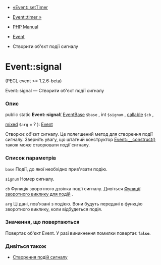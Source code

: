 - [«Event::setTimer](event.settimer.md)
- [Event::timer »](event.timer.md)

- [PHP Manual](index.md)
- [Event](class.event.md)
- Створити об'єкт події сигналу

# Event::signal

(PECL event \>= 1.2.6-beta)

Event::signal — Створити об'єкт події сигналу

### Опис

public static **Event::signal**(
[EventBase](class.eventbase.md) `$base` ,
int `$signum` ,
[callable](language.types.callable.md) `$cb` ,

[mixed](language.types.declarations.md#language.types.declarations.mixed)
`$arg` = ?
): [Event](class.event.md)

Створює об'єкт сигналу. Це полегшений метод для створення
події сигналу. Зверніть увагу, що штатний конструктор
[Event::\_\_construct()](event.construct.md) також може створювати
події сигналу.

### Список параметрів

`base`
Події, до якої необхідно прив'язати подію.

`signum`
Номер сигналу.

`cb`
Функція зворотного дзвінка події сигналу. Дивіться [Функції зворотного виклику для подій](event.callbacks.md) .

`arg`
Ці дані, пов'язані з подією. Вони будуть передані в
функцію зворотного виклику, коли відбудеться подія.

### Значення, що повертаються

Повертає об'єкт Event. У разі виникнення помилки повертає
**`false`**.

### Дивіться також

- [Створення подій сигналу](event.constructing.signal.events.md)

